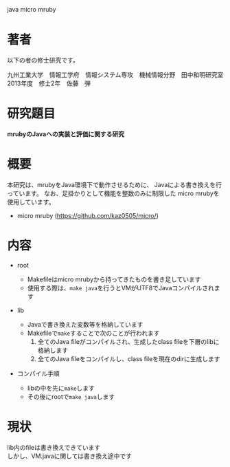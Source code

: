 
java micro mruby　　

# 著者

以下の者の修士研究です。

九州工業大学　情報工学府　情報システム専攻　機械情報分野　田中和明研究室  
2013年度　修士2年　佐藤　弾

# 研究題目

**mrubyのJavaへの実装と評価に関する研究**

# 概要

本研究は、mrubyをJava環境下で動作させるために、
Javaによる書き換えを行っています。
なお、足掛かりとして機能を整数のみに制限した
micro mrubyを使用しています。

* micro mruby (https://github.com/kaz0505/micro/)

# 内容

+ root
	+ Makefileはmicro mrubyから持ってきたものを書き足しています
	+ 使用する際は、`make java`を行うとVMがUTF8でJavaコンパイルされます

+ lib
	+ Javaで書き換えた変数等を格納しています
	+ Makefileで`make`することで次のことが行われます
		1. 全てのJava fileがコンパイルされ、生成したclass fileを下層のlibに格納します
		2. 全てのJava fileをコンパイルし、class fileを現在のdirに生成します

+ コンパイル手順
	+ libの中を先に`make`します
	+ その後にrootで`make java`します

# 現状
lib内のfileは書き換えできています  
しかし、VM.javaに関しては書き換え途中です

